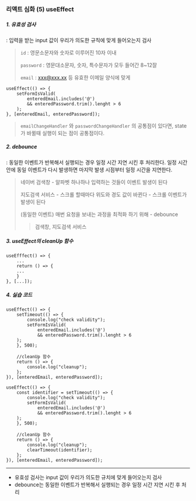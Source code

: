 ###  리액트 심화 (5) useEffect 

##### 1. 유효성 검사 

: 입력을 받는 input 값이 우리가 의도한 규칙에 맞게 들어오는지 검사 

> `id` : 영문소문자와 숫자로 이루어진 10자 이내 
>
> `password` : 영문대소문자, 숫자, 특수문자가 모두 들어간 8~12잘 
>
> `email` : xxx@xxx.xx 등 유효한 이메일 양식에 맞게 

```react
useEffect(() => {
    setFormIsValid(
    	enteredEmail.includes('@') 
    	&& enteredPassword.trim().lenght > 6
    );
}, [enteredEmail, enteredPassword]);
```

> `emailChangeHandler` 와 `passwordChangeHandler` 의 공통점이 있다면, state가 바뀔때 실행이 되는 점이 공통점이다. 



##### 2. debounce 

: 동일한 이벤트가 반복해서 실행되는 경우 일정 시간 지연 시킨 후 처리한다. 일정 시간 안에 동일 이벤트가 다시 발생하면 마지막 발생 시점부터 일정 시간을 지연한다. 

> 네이버 검색창 - 알파벳 하나하나 입력하는 것들이 이벤트 발생이 된다 
>
> 지도검색 서비스 - 스크롤 할때마다 위도와 경도 값이 바뀐다 - 스크롤 이벤트가 발생이 된다 
>
> (동일한 이벤트) 매번 요청을 보내는 과정을 최적화 하기 위해 - debounce
>
> > 검색창, 지도검색 서비스 



##### 3. useEffect의 cleanUp 함수 

```react
useEfffect() => {
	...
	return () => {
	...
	}
}, [...]);
```



##### 4. 실습 코드 

```react
useEffect(() => {
    setTimeout(() => {
        console.log("check validity");
        setFormIsValid(
            enteredEmail.includes('@') 
            && enteredPassword.trim().lenght > 6
    );
    }, 500);
    
    //cleanUp 함수
    return () => {
        console.log("cleanup");
    };
}), [enteredEmail, enteredPassword]);
```

```react
useEffect(() => {
    const identifier = setTimeout(() => {
        console.log("check validity");
        setFormIsValid(
            enteredEmail.includes('@') 
            && enteredPassword.trim().lenght > 6
    );
    }, 500);
    
    //cleanUp 함수
    return () => {
        console.log("cleanup");
        clearTimeout(identifier);
    };
}), [enteredEmail, enteredPassword]);
```



---

* 유효성 검사는 input 값이 우리가 의도한 규치에 맞게 들어오는지 검사 
* debounce는 동일한 이벤트가 반복해서 실행되는 경우 일정 시간 지연 시킨 후 처리

